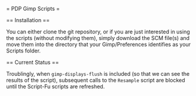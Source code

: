 = PDP Gimp Scripts =

== Installation ==

You can either clone the git repository, or if you are just interested in using the scripts (without modifying them), simply download the SCM file(s) and move them into the directory that your Gimp/Preferences identifies as your Scripts folder.

== Current Status ==

Troublingly, when `gimp-displays-flush` is included (so that we can see the results of the script), subsequent calls to the `Resample` script are blocked until the Script-Fu scripts are refreshed.